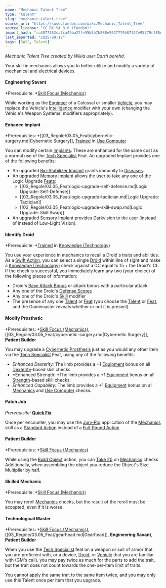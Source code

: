 ```yaml
---
name: "Mechanic Talent Tree"
type: "talent"
slug: "mechanic-talent-tree"
source_url: "https://swse.fandom.com/wiki/Mechanic_Talent_Tree"
source_license: "CC BY-SA 3.0 (Fandom)"
import_hash: "ca4877382ca7ca49ba27fe95b5b7b888e9627779b87147e95779cf85d5200865"
last_imported: "2025-09-12"
tags: [SWSE, Talent]
---
```

*Mechanic Talent Tree created by Wikia user Darth borehd.*

Your skill in mechanics allows you to better utilize and modify a variety of mechanical and electrical devices.

#### **Engineering Savant**
*Prerequisite: *[Skill Focus (Mechanics)](https://swse.fandom.com/wiki/Skill_Focus_(Mechanics))

While working as the [Engineer](https://swse.fandom.com/wiki/Engineer) of a Colossal or smaller [Vehicle](https://swse.fandom.com/wiki/Vehicle), you may replace the Vehicle's [Intelligence](https://swse.fandom.com/wiki/Intelligence) modifier with your own (changing the Vehicle's Weapon Systems' modifiers appropriately).

#### **Enhance Implant**
*Prerequisites: *[[03_Regole/03.05_Feat/cybernetic-surgery.md|Cybernetic Surgery]], [Trained](https://swse.fandom.com/wiki/Trained) in [Use Computer](https://swse.fandom.com/wiki/Use_Computer)

You can modify certain [Implants](https://swse.fandom.com/wiki/Implants). These are enhanced for the same cost as a normal use of the [Tech Specialist](https://swse.fandom.com/wiki/Tech_Specialist) Feat. An upgraded Implant provides one of the following benefits:
- An upgraded [Bio-Stabilizer Implant](https://swse.fandom.com/wiki/Bio-Stabilizer_Implant) grants immunity to [Diseases](https://swse.fandom.com/wiki/Diseases).
- An upgraded [Memory Implant](https://swse.fandom.com/wiki/Memory_Implant) allows the user to take any one of the Logic Upgrade [Feats](https://swse.fandom.com/wiki/Feats):
    - [[03_Regole/03.05_Feat/logic-upgrade-self-defense.md|Logic Upgrade: Self-Defense]]
    - [[03_Regole/03.05_Feat/logic-upgrade-tactician.md|Logic Upgrade: Tactician]]
    - [[03_Regole/03.05_Feat/logic-upgrade-skill-swap.md|Logic Upgrade: Skill Swap]]
- An upgraded [Sensory Implant](https://swse.fandom.com/wiki/Sensory_Implant) provides Darkvision to the user (instead of instead of Low-Light Vision).

#### **Identify Droid**
*Prerequisite: *[Trained](https://swse.fandom.com/wiki/Trained) in [Knowledge (Technology)](https://swse.fandom.com/wiki/Knowledge_(Technology))

You use your experience in mechanics to recall a Droid's traits and abilities. As a [Swift Action](https://swse.fandom.com/wiki/Swift_Action), you can select a single [Droid](https://swse.fandom.com/wiki/Droid) within line of sight and make a [Knowledge (Technology)](https://swse.fandom.com/wiki/Knowledge_(Technology)) check against a DC equal to 15 + the Droid's CL. If the check is successful, you immediately learn any two (your choice) of the following pieces of information:

- Droid's [Base Attack Bonus](https://swse.fandom.com/wiki/Base_Attack_Bonus) or attack bonus with a particular attack
- Any one of the Droid's [Defense Scores](https://swse.fandom.com/wiki/Defense_Scores)
- Any one of the Droid's [Skill](https://swse.fandom.com/wiki/Skill) modifier
- The presence of any one [Talent](https://swse.fandom.com/wiki/Talent) or [Feat](https://swse.fandom.com/wiki/Feat) (you choose the [Talent](https://swse.fandom.com/wiki/Talent) or [Feat](https://swse.fandom.com/wiki/Feat), and the Gamemaster reveals whether or not it is present)
#### **Modify Prosthetic**
*Prerequisites: *[Skill Focus (Mechanics)](https://swse.fandom.com/wiki/Skill_Focus_(Mechanics)), [[03_Regole/03.05_Feat/cybernetic-surgery.md|Cybernetic Surgery]], **Patient Builder**

You may upgrade a [Cybernetic Prosthesis](https://swse.fandom.com/wiki/Cybernetic_Prosthesis) just as you would any other item via the [Tech Specialist](https://swse.fandom.com/wiki/Tech_Specialist) Feat, using any of the following benefits:
- *Enhanced Dexterity:* The limb provides a +1 [Equipment](https://swse.fandom.com/wiki/Equipment) bonus on all [Dexterity](https://swse.fandom.com/wiki/Dexterity)-based skill checks.
- *Enhanced Strength: *The limb provides a +1 [Equipment](https://swse.fandom.com/wiki/Equipment) bonus on all [Strength](https://swse.fandom.com/wiki/Strength)-based skill checks.
- *Enhanced Capability:* The limb provides a +1 [Equipment](https://swse.fandom.com/wiki/Equipment) bonus on all [Mechanics](https://swse.fandom.com/wiki/Mechanics) and [Use Computer](https://swse.fandom.com/wiki/Use_Computer) checks.

#### **Patch Job**
*Prerequisite:* **[Quick Fix](https://swse.fandom.com/wiki/Quick_Fix)**

Once per encounter, you may use the [Jury-Rig](https://swse.fandom.com/wiki/Jury-Rig) application of the [Mechanics](https://swse.fandom.com/wiki/Mechanics) skill as a [Standard Action](https://swse.fandom.com/wiki/Standard_Action) instead of a [Full-Round Action](https://swse.fandom.com/wiki/Full-Round_Action).

#### **Patient Builder**
*Prerequisites: *[Skill Focus (Mechanics)](https://swse.fandom.com/wiki/Skill_Focus_(Mechanics))

While using the [Build Object](https://swse.fandom.com/wiki/Build_Object) action, you can [Take 20](https://swse.fandom.com/wiki/Take_20) on [Mechanics](https://swse.fandom.com/wiki/Mechanics) checks. Additionally, when assembling the object you reduce the Object's Size Multiplier by half.
#### **Skilled Mechanic**
*Prerequisite: *[Skill Focus (Mechanics)](https://swse.fandom.com/wiki/Skill_Focus_(Mechanics))

You may reroll [Mechanics](https://swse.fandom.com/wiki/Mechanics) checks, but the result of the reroll must be accepted, even if it is worse.
#### **Technological Master**
*Prerequisites: *[Skill Focus (Mechanics)](https://swse.fandom.com/wiki/Skill_Focus_(Mechanics)), [[03_Regole/03.05_Feat/gearhead.md|Gearhead]], **Engineering Savant**, **Patient Builder**

When you use the [Tech Specialist](https://swse.fandom.com/wiki/Tech_Specialist) feat on a weapon or suit of armor that you are proficient with, or a device, [Droid](https://swse.fandom.com/wiki/Droid), or [Vehicle](https://swse.fandom.com/wiki/Vehicle) that you are familiar with (GM's call), you may pay twice as much for the parts to add the trait, but the trait does not count towards the one-per-item limit of traits.

You cannot apply the same trait to the same item twice, and you may only use this Talent once per item that you upgrade.